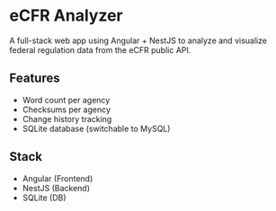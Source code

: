 # eCFR Analyzer

A full-stack web app using Angular + NestJS to analyze and visualize federal regulation data from the eCFR public API.

## Features
- Word count per agency
- Checksums per agency
- Change history tracking
- SQLite database (switchable to MySQL)

## Stack
- Angular (Frontend)
- NestJS (Backend)
- SQLite (DB)

